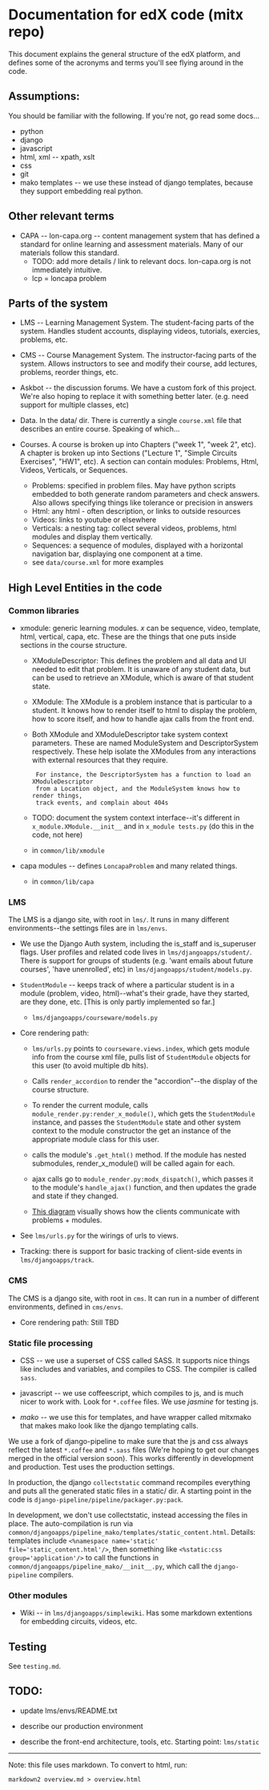 # Documentation for edX code (mitx repo)

This document explains the general structure of the edX platform, and defines some of the acronyms and terms you'll see flying around in the code.

## Assumptions:

You should be familiar with the following.  If you're not, go read some docs...

 - python
 - django
 - javascript
 - html, xml -- xpath, xslt
 - css
 - git
 - mako templates -- we use these instead of django templates, because they support embedding real python.
 
## Other relevant terms

 - CAPA -- lon-capa.org -- content management system that has defined a standard for online learning and assessment materials.  Many of our materials follow this standard.
    - TODO: add more details / link to relevant docs.  lon-capa.org is not immediately intuitive.  
    - lcp = loncapa problem


## Parts of the system

  - LMS -- Learning Management System.   The student-facing parts of the system.  Handles student accounts, displaying videos, tutorials, exercies, problems, etc. 

  - CMS -- Course Management System.  The instructor-facing parts of the system.  Allows instructors to see and modify their course, add lectures, problems, reorder things, etc.

  - Askbot -- the discussion forums.  We have a custom fork of this project.  We're also hoping to replace it with something better later.  (e.g. need support for multiple classes, etc)

  - Data.  In the data/ dir.  There is currently a single `course.xml` file that describes an entire course.  Speaking of which...

  - Courses.  A course is broken up into Chapters ("week 1", "week 2", etc).  A chapter is broken up into Sections ("Lecture 1", "Simple Circuits Exercises", "HW1", etc).  A section can contain modules: Problems, Html, Videos, Verticals, or Sequences.
     - Problems: specified in problem files.  May have python scripts embedded to both generate random parameters and check answers.  Also allows specifying things like tolerance or precision in answers
     - Html: any html - often description, or links to outside resources
     - Videos: links to youtube or elsewhere
     - Verticals: a nesting tag: collect several videos, problems, html modules and display them vertically.
     - Sequences: a sequence of modules, displayed with a horizontal navigation bar, displaying one component at a time.
     - see `data/course.xml` for more examples


## High Level Entities in the code

### Common libraries 

- xmodule: generic learning modules. *x* can be sequence, video, template, html,
           vertical, capa, etc.  These are the things that one puts inside sections
           in the course structure.

    - XModuleDescriptor: This defines the problem and all data and UI needed to edit
           that problem. It is unaware of any student data, but can be used to retrieve
           an XModule, which is aware of that student state.
             
    - XModule: The XModule is a problem instance that is particular to a student. It knows
           how to render itself to html to display the problem, how to score itself,
           and how to handle ajax calls from the front end.

    - Both XModule and XModuleDescriptor take system context parameters. These are named
           ModuleSystem and DescriptorSystem respectively. These help isolate the XModules
           from any interactions with external resources that they require.
           
           For instance, the DescriptorSystem has a function to load an XModuleDescriptor
           from a Location object, and the ModuleSystem knows how to render things,
           track events, and complain about 404s
    - TODO: document the system context interface--it's different in `x_module.XModule.__init__` and in `x_module tests.py` (do this in the code, not here)
    - in `common/lib/xmodule`

- capa modules -- defines `LoncapaProblem` and many related things.  
    - in `common/lib/capa`

### LMS 

The LMS is a django site, with root in `lms/`.  It runs in many different environments--the settings files are in `lms/envs`. 

- We use the Django Auth system, including the is_staff and is_superuser flags.  User profiles and related code lives in `lms/djangoapps/student/`.   There is support for groups of students (e.g. 'want emails about future courses', 'have unenrolled', etc) in `lms/djangoapps/student/models.py`.

- `StudentModule` -- keeps track of where a particular student is in a module (problem, video, html)--what's their grade, have they started, are they done, etc.  [This is only partly implemented so far.]
    - `lms/djangoapps/courseware/models.py`

- Core rendering path:
  - `lms/urls.py` points to `courseware.views.index`, which gets module info from the course xml file, pulls list of `StudentModule` objects for this user (to avoid multiple db hits).  

  - Calls `render_accordion` to render the "accordion"--the display of the course structure.

  - To render the current module, calls `module_render.py:render_x_module()`, which gets the `StudentModule` instance, and passes the `StudentModule` state and other system context to the module constructor the get an instance of the appropriate module class for this user.

  - calls the module's `.get_html()` method.  If the module has nested submodules, render_x_module() will be called again for each.
  
  - ajax calls go to `module_render.py:modx_dispatch()`, which passes it to the module's `handle_ajax()` function, and then updates the grade and state if they changed.

  - [This diagram](https://github.com/MITx/mitx/wiki/MITx-Architecture) visually shows how the clients communicate with problems + modules.
  
- See `lms/urls.py` for the wirings of urls to views.  

- Tracking: there is support for basic tracking of client-side events in `lms/djangoapps/track`.

### CMS

The CMS is a django site, with root in `cms`. It can run in a number of different
environments, defined in `cms/envs`.

- Core rendering path: Still TBD

### Static file processing

- CSS -- we use a superset of CSS called SASS.  It supports nice things like includes and variables, and compiles to CSS.  The compiler is called `sass`.

- javascript -- we use coffeescript, which compiles to js, and is much nicer to work with.  Look for `*.coffee` files.  We use _jasmine_ for testing js.

- _mako_  -- we use this for templates, and have wrapper called mitxmako that makes mako look like the django templating calls.

We use a fork of django-pipeline to make sure that the js and css always reflect the latest `*.coffee` and `*.sass` files (We're hoping to get our changes merged in the official version soon).  This works differently in development and production.  Test uses the production settings.  

In production, the django `collectstatic` command recompiles everything and puts all the generated static files in a static/ dir.  A starting point in the code is `django-pipeline/pipeline/packager.py:pack`.

In development, we don't use collectstatic, instead accessing the files in place.  The auto-compilation is run via `common/djangoapps/pipeline_mako/templates/static_content.html`.  Details: templates include `<%namespace name='static' file='static_content.html'/>`, then something like `<%static:css group='application'/>` to call the functions in `common/djangoapps/pipeline_mako/__init__.py`, which call the `django-pipeline` compilers.

### Other modules

- Wiki -- in `lms/djangoapps/simplewiki`.  Has some markdown extentions for embedding circuits, videos, etc.


## Testing

See `testing.md`.

## TODO:

- update lms/envs/README.txt

- describe our production environment

- describe the front-end architecture, tools, etc.  Starting point: `lms/static`

---
Note: this file uses markdown.  To convert to html, run:

    markdown2 overview.md > overview.html
